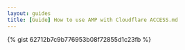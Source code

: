 ```yaml
---
layout: guides
title: [Guide] How to use AMP with Cloudflare ACCESS.md
---
```


{% gist 62712b7c9b776953b08f72855d1c23fb %}
